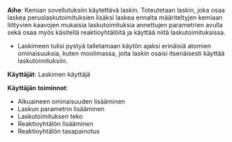 **Aihe**: Kemian sovellutuksiin käytettävä laskin. Toteutetaan laskin, joka osaa laskea peruslaskutoimituksien lisäksi laskea ennalta määriteltyjen kemiaan liittyvien kaavojen mukaisia laskutoimituksia annettujen parametrien avulla sekä osaa myös käsitellä reaktioyhtälöitä ja käyttää niitä laskutoimituksissa.
* Laskimeen tulisi pystyä talletamaan käytön ajaksi erinäisiä atomien ominaisuuksia, kuten moolimassa, joita laskin osaisi itsenäisesti käyttää laskutoimituksiin.


**Käyttäjät**: Laskimen käyttäjä

**Käyttäjän toiminnot**:
- Alkuaineen ominaisuuden lisääminen
- Laskun parametrin lisääminen
- Laskutoimituksen teko
- Reaktioyhtälön lisääminen
- Reaktioyhtälön tasapainotus

